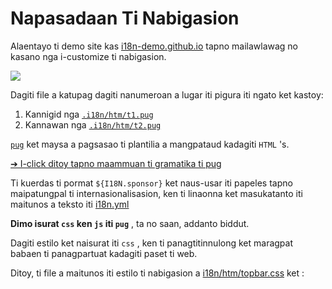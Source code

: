# Napasadaan Ti Nabigasion

Alaentayo ti demo site kas [i18n-demo.github.io](//i18n-demo.github.io) tapno mailawlawag no kasano nga i-customize ti nabigasion.

![](https://p.3ti.site/1731036697.avif)

Dagiti file a katupag dagiti nanumeroan a lugar iti pigura iti ngato ket kastoy:

1. Kannigid nga [`.i18n/htm/t1.pug`](https://github.com/i18n-site/demo.i18n.site/blob/main/.i18n/htm/t1.pug)
2. Kannawan nga [`.i18n/htm/t2.pug`](https://github.com/i18n-site/demo.i18n.site/blob/main/.i18n/htm/t2.pug)

[`pug`](https://pugjs.org) ket maysa a pagsasao ti plantilia a mangpataud kadagiti `HTML` 's.

[➔ I-click ditoy tapno maammuan ti gramatika ti pug](https://pugjs.org)

Ti kuerdas ti pormat `${I18N.sponsor}` ket naus-usar iti papeles tapno maipatungpal ti internasionalisasion, ken ti linaonna ket masukatanto iti maitunos a teksto iti [i18n.yml](https://github.com/i18n-site/demo.i18n.site/blob/main/en/i18n.yml)

**Dimo isurat `css` ken `js` iti `pug`** , ta no saan, addanto biddut.

Dagiti estilo ket naisurat iti `css` , ken ti panagtitinnulong ket maragpat babaen ti panagpartuat kadagiti paset ti web.

Ditoy, ti file a maitunos iti estilo ti nabigasion a [i18n/htm/topbar.css](https://github.com/i18n-site/demo.i18n.site/blob/main/.i18n/htm/topbar.css) ket :